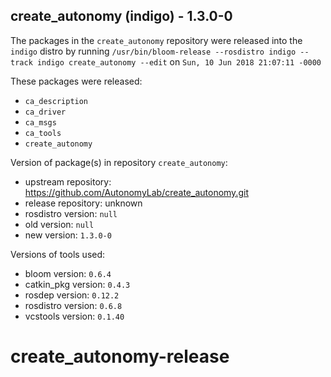 ## create_autonomy (indigo) - 1.3.0-0

The packages in the `create_autonomy` repository were released into the `indigo` distro by running `/usr/bin/bloom-release --rosdistro indigo --track indigo create_autonomy --edit` on `Sun, 10 Jun 2018 21:07:11 -0000`

These packages were released:
- `ca_description`
- `ca_driver`
- `ca_msgs`
- `ca_tools`
- `create_autonomy`

Version of package(s) in repository `create_autonomy`:

- upstream repository: https://github.com/AutonomyLab/create_autonomy.git
- release repository: unknown
- rosdistro version: `null`
- old version: `null`
- new version: `1.3.0-0`

Versions of tools used:

- bloom version: `0.6.4`
- catkin_pkg version: `0.4.3`
- rosdep version: `0.12.2`
- rosdistro version: `0.6.8`
- vcstools version: `0.1.40`


# create_autonomy-release